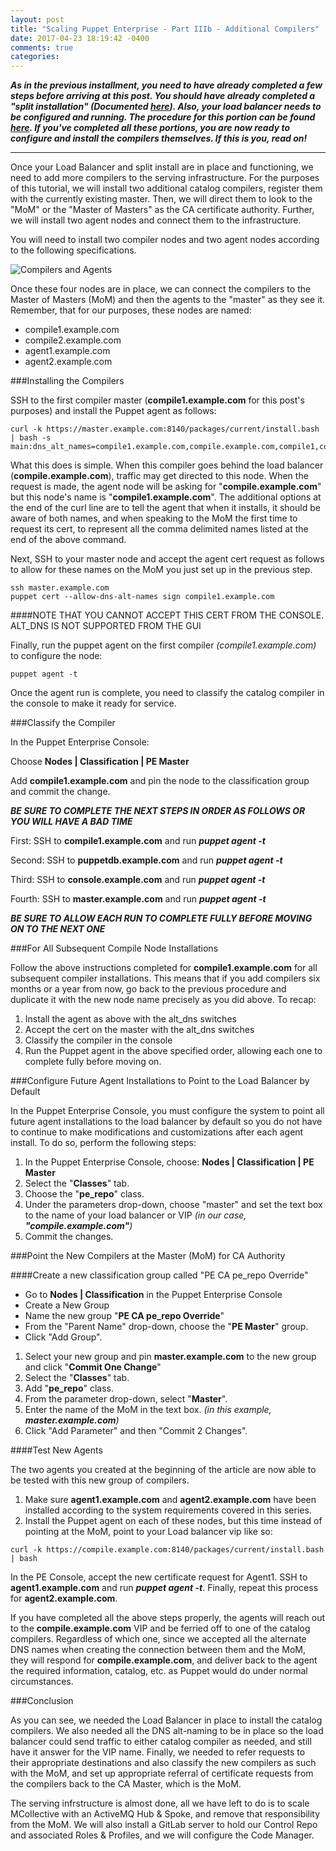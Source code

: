 ```yaml
---
layout: post
title: "Scaling Puppet Enterprise - Part IIIb - Additional Compilers"
date: 2017-04-23 18:19:42 -0400
comments: true
categories:
---
```

***As in the previous installment, you need to have already completed a few steps before arriving at this post.  You should have already completed a "split installation" (Documented [here](http://questy.org/blog/2017/04/18/scaling-puppet-enterprise-part-ii-installation/)). Also, your load balancer needs to be configured and running. The procedure for this portion can be found [here](http://questy.org/blog/2017/04/21/scaling-puppet-enterprise-part-iii-additional-compilers-part-1/).  If you've completed all these portions, you are now ready to configure and install the compilers themselves. If this is you, read on!***

---

Once your Load Balancer and split install are in place and functioning, we need to add more compilers to the serving infrastructure. For the purposes of this tutorial, we will install two additional catalog compilers, register them with the currently existing master. Then, we will direct them to look to the "MoM" or the "Master of Masters" as the CA certificate authority.  Further, we will install two agent nodes and connect them to the infrastructure.

You will need to install two compiler nodes and two agent nodes according to the following specifications.

![Compilers and Agents](http://cvquesty.github.io/images/compiler_and_agent_specs.png)

Once these four nodes are in place, we can connect the compilers to the Master of Masters (MoM) and then the agents to the "master" as they see it.  Remember, that for our purposes, these nodes are named:

* compile1.example.com
* compile2.example.com
* agent1.example.com
* agent2.example.com


###Installing the Compilers

SSH to the first compiler master (**compile1.example.com** for this post's purposes) and install the Puppet agent as follows:


```
curl -k https://master.example.com:8140/packages/current/install.bash | bash -s main:dns_alt_names=compile1.example.com,compile.example.com,compile1,compile
```

What this does is simple. When this compiler goes behind the load balancer (**compile.example.com**), traffic may get directed to this node. When the request is made, the agent node will be asking for "**compile.example.com**" but this node's name is "**compile1.example.com**". The additional options at the end of the curl line are to tell the agent that when it installs, it should be aware of both names, and when speaking to the MoM the first time to request its cert, to represent all the comma delimited names listed at the end of the above command.

Next, SSH to your master node and accept the agent cert request as follows to allow for these names on the MoM you just set up in the previous step.

```
ssh master.example.com
puppet cert --allow-dns-alt-names sign compile1.example.com

```

####NOTE THAT YOU CANNOT ACCEPT THIS CERT FROM THE CONSOLE. ALT_DNS IS NOT SUPPORTED FROM THE GUI

Finally, run the puppet agent on the first compiler _(compile1.example.com)_ to configure the node:

```
puppet agent -t
```

Once the agent run is complete, you need to classify the catalog compiler in the console to make it ready for service.

###Classify the Compiler

In the Puppet Enterprise Console:

Choose **Nodes | Classification | PE Master**

Add **compile1.example.com** and pin the node to the classification group and commit the change.

*****BE SURE TO COMPLETE THE NEXT STEPS IN ORDER AS FOLLOWS OR YOU WILL HAVE A BAD TIME*****

First: SSH to **compile1.example.com** and run **_puppet agent -t_**

Second: SSH to **puppetdb.example.com** and run **_puppet agent -t_**

Third: SSH to **console.example.com** and run **_puppet agent -t_**

Fourth: SSH to **master.example.com** and run **_puppet agent -t_**

*****BE SURE TO ALLOW EACH RUN TO COMPLETE _FULLY_ BEFORE MOVING ON TO THE NEXT ONE*****

###For All Subsequent Compile Node Installations

Follow the above instructions completed for **compile1.example.com** for all subsequent compiler installations. This means that if you add compilers six months or a year from now, go back to the previous procedure and duplicate it with the new node name precisely as you did above.  To recap:

1. Install the agent as above with the alt_dns switches
2. Accept the cert on the master with the alt_dns switches
3. Classify the compiler in the console
4. Run the Puppet agent in the above specified order, allowing each one to complete fully before moving on.

###Configure Future Agent Installations to Point to the Load Balancer by Default

In the Puppet Enterprise Console, you must configure the system to point all future agent installations to the load balancer by default so you do not have to continue to make modifications and customizations after each agent install. To do so, perform the following steps:

1. In the Puppet Enterprise Console, choose: **Nodes | Classification | PE Master**
2. Select the "**Classes**" tab.
3. Choose the "**pe_repo**" class.
4. Under the parameters drop-down, choose "master" and set the text box to the name of your load balancer or VIP _(in our case, **"compile.example.com"**)_
5. Commit the changes.

###Point the New Compilers at the Master (MoM) for CA Authority

####Create a new classification group called "PE CA pe_repo Override"

* Go to **Nodes | Classification** in the Puppet Enterprise Console
* Create a New Group
* Name the new group "**PE CA pe_repo Override**"
* From the "Parent Name" drop-down, choose the "**PE Master**" group.
* Click "Add Group".

1. Select your new group and pin **master.example.com** to the new group and click "**Commit One Change**"
2. Select the "**Classes**" tab.
3. Add "**pe_repo**" class.
4. From the parameter drop-down, select "**Master**".
5. Enter the name of the MoM in the text box. _(in this example, **master.example.com**)_
6. Click "Add Parameter" and then "Commit 2 Changes".

####Test New Agents

The two agents you created at the beginning of the article are now able to be tested with this new group of compilers.

1. Make sure **agent1.example.com** and **agent2.example.com** have been installed according to the system requirements covered in this series.
2. Install the Puppet agent on each of these nodes, but this time instead of pointing at the MoM, point to your Load balancer vip like so:

```
curl -k https://compile.example.com:8140/packages/current/install.bash | bash
```

In the PE Console, accept the new certificate request for Agent1.  SSH to **agent1.example.com** and run _**puppet agent -t**_.  Finally, repeat this process for **agent2.example.com**.

If you have completed all the above steps properly, the agents will reach out to the **compile.example.com** VIP and be ferried off to one of the catalog compilers. Regardless of which one, since we accepted all the alternate DNS names when creating the connection between them and the MoM, they will respond for **compile.example.com**, and deliver back to the agent the required information, catalog, etc. as Puppet would do under normal circumstances.

###Conclusion

As you can see, we needed the Load Balancer in place to install the catalog compilers. We also needed all the DNS alt-naming to be in place so the load balancer could send traffic to either catalog compiler as needed, and still have it answer for the VIP name. Finally, we needed to refer requests to their appropriate destinations and also classify the new compilers as such with the MoM, and set up appropriate referral of certificate requests from the compilers back to the CA Master, which is the MoM.

The serving infrstructure is almost done, all we have left to do is to scale MCollective with an ActiveMQ Hub & Spoke, and remove that responsibility from the MoM.  We will also install a GitLab server to hold our Control Repo and associated Roles & Profiles, and we will configure the Code Manager.
